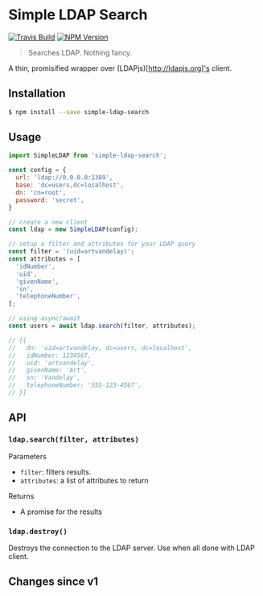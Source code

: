 # Simple LDAP Search

[![Travis Build](https://img.shields.io/travis/geekydatamonkey/simple-ldap-search.svg?style=flat)](https://travis-ci.org/geekydatamonkey/simple-ldap-get)
[![NPM Version](https://img.shields.io/npm/v/simple-ldap-search.svg)](https://www.npmjs.com/package/simple-ldap-get)

> Searches LDAP. Nothing fancy.

A thin, promisified wrapper over (LDAPjs)[http://ldapjs.org]'s client.

## Installation
```sh
$ npm install --save simple-ldap-search
```

## Usage

```js
import SimpleLDAP from 'simple-ldap-search';

const config = {
  url: 'ldap://0.0.0.0:1389',
  base: 'dc=users,dc=localhost',
  dn: 'cn=root',
  password: 'secret',
}

// create a new client
const ldap = new SimpleLDAP(config);

// setup a filter and attributes for your LDAP query
const filter = '(uid=artvandelay)';
const attributes = [
  'idNumber',
  'uid',
  'givenName',
  'sn',
  'telephoneNumber',
];

// using async/await
const users = await ldap.search(filter, attributes);

// [{
//   dn: 'uid=artvandelay, dc=users, dc=localhost',
//   idNumber: 1234567,
//   uid: 'artvandelay',
//   givenName: 'Art',
//   sn: 'Vandelay',
//   telephoneNumber: '555-123-4567',
// }]

```

## API

### `ldap.search(filter, attributes)`

Parameters
  - `filter`: filters results.
  - `attributes`: a list of attributes to return

Returns
  - A promise for the results

### `ldap.destroy()`
Destroys the connection to the LDAP server. Use when all done with LDAP client.

## Changes since v1


